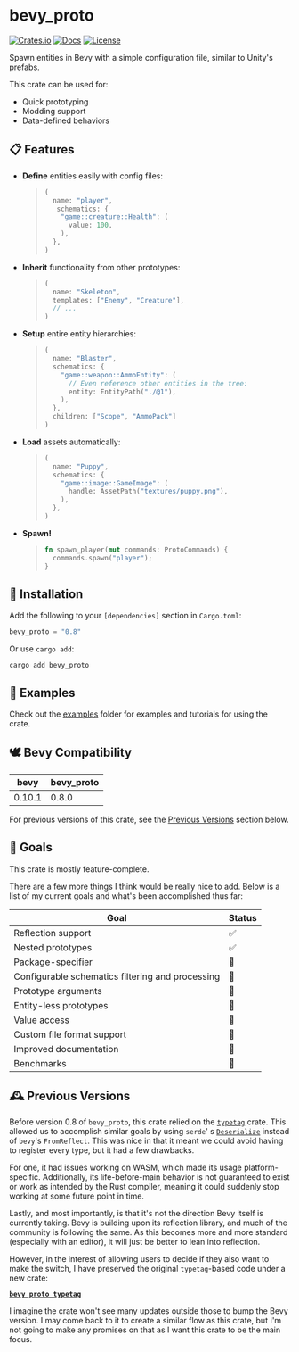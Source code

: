 # bevy_proto

[![Crates.io](https://img.shields.io/crates/v/bevy_proto)](https://crates.io/crates/bevy_proto)
[![Docs](https://img.shields.io/docsrs/bevy_proto)](https://docs.rs/bevy_proto/latest/bevy_proto/)
[![License](https://img.shields.io/crates/l/bevy_proto)](https://github.com/MrGVSV/bevy_proto/blob/main/License.md)

Spawn entities in Bevy with a simple configuration file, similar to Unity's prefabs.

This crate can be used for:

* Quick prototyping
* Modding support
* Data-defined behaviors

## 📋 Features

- **Define** entities easily with config files:

  > ```rust
  > (
  >   name: "player",
  >    schematics: {
  >     "game::creature::Health": (
  >       value: 100,
  >     ),
  >   },
  > )
  > ```

- **Inherit** functionality from other prototypes:

  > ```rust
  > (
  >   name: "Skeleton",
  >   templates: ["Enemy", "Creature"],
  >   // ...
  > )
  > ```

- **Setup** entire entity hierarchies:

  > ```rust
  > (
  >   name: "Blaster",
  >   schematics: {
  >     "game::weapon::AmmoEntity": (
  >       // Even reference other entities in the tree:
  >       entity: EntityPath("./@1"),
  >     ),
  >   },
  >   children: ["Scope", "AmmoPack"]
  > )
  > ```

- **Load** assets automatically:

  > ```rust
  > (
  >   name: "Puppy",
  >   schematics: {
  >     "game::image::GameImage": (
  >       handle: AssetPath("textures/puppy.png"),
  >     ),
  >   },
  > )
  > ```

- **Spawn!**

  > ```rust
  > fn spawn_player(mut commands: ProtoCommands) {
  >   commands.spawn("player");
  > }
  > ```

## 📲 Installation

Add the following to your `[dependencies]` section in `Cargo.toml`:

```rust
bevy_proto = "0.8"
```

Or use `cargo add`:

```
cargo add bevy_proto
```

## 📓 Examples

Check out the [examples](https://github.com/MrGVSV/bevy_proto/tree/main/examples) folder for examples and tutorials for
using the crate.

## 🕊 Bevy Compatibility

| bevy   | bevy_proto |
|--------|------------|
| 0.10.1 | 0.8.0      |

For previous versions of this crate, see the [Previous Versions](#-previous-versions) section below.

## 🥅 Goals

This crate is mostly feature-complete.

There are a few more things I think would be really nice to add. Below is a list of my current goals and what's been
accomplished thus far:

| Goal                                             | Status             |
|--------------------------------------------------|--------------------|
| Reflection support                               | :white_check_mark: |
| Nested prototypes                                | :white_check_mark: |
| Package-specifier                                | :construction:     |
| Configurable schematics filtering and processing | :construction:     |
| Prototype arguments                              | :construction:     |
| Entity-less prototypes                           | :construction:     |
| Value access                                     | :construction:     |
| Custom file format support                       | :construction:     |
| Improved documentation                           | :construction:     |
| Benchmarks                                       | :construction:     |

## 🕰 Previous Versions

Before version 0.8 of `bevy_proto`, this crate relied on the [`typetag`](https://github.com/dtolnay/typetag) crate. This
allowed us to accomplish similar goals by using `serde`'
s  [`Deserialize`](https://docs.rs/serde/latest/serde/trait.Deserialize.html) instead of `bevy`'s `FromReflect`. This
was nice in that it meant we could avoid having to register every type, but it had a few drawbacks.

For one, it had issues working on WASM, which made its usage platform-specific. Additionally, its life-before-main
behavior is not guaranteed to exist or work as intended by the Rust compiler, meaning it could suddenly stop working at
some future point in time.

Lastly, and most importantly, is that it's not the direction Bevy itself is currently taking. Bevy is building upon its
reflection library, and much of the community is following the same. As this becomes more and more standard (especially
with an editor), it will just be better to lean into reflection.

However, in the interest of allowing users to decide if they also want to make the switch, I have preserved the
original `typetag`-based code under a new crate:

[**`bevy_proto_typetag`**](https://github.com/MrGVSV/bevy_proto_typetag)

I imagine the crate won't see many updates outside those to bump the Bevy version. I may come back to it to create a
similar flow as this crate, but I'm not going to make any promises on that as I want this crate to be the main focus.

